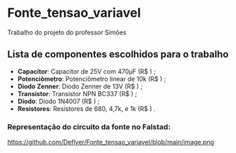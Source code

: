 # Fonte_tensao_variavel

Trabalho do projeto do professor Simões

## Lista de componentes escolhidos para o trabalho
* **Capacitor**: Capacitor de 25V com 470μF (R$ ) ;
* **Potenciômetro**: Potenciômetro linear de 10k (R$ ) ;
* **Diodo Zenner**: Diodo Zenner de 13V (R$ ) ;
* **Transistor**: Transistor NPN BC337 (R$ ) ;
* **Diodo**: Diodo 1N4007 (R$ ) ;
* **Resistores**: Resistores de 680, 4,7k, e 1k (R$ ) .

### Representação do circuito da fonte no Falstad:
<https://github.com/Deflyer/Fonte_tensao_variavel/blob/main/image.png>
